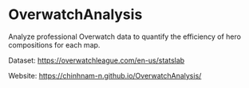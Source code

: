 # OverwatchAnalysis

Analyze professional Overwatch data to quantify the efficiency of hero compositions for each map.

Dataset: https://overwatchleague.com/en-us/statslab

Website: https://chinhnam-n.github.io/OverwatchAnalysis/